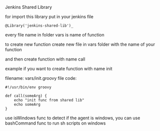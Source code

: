 Jenkins Shared Library

for import this library put in your jenkins file

```
@Library('jenkins-shared-lib')_
```

every file name in folder vars is name of function

to create new function create new file in vars folder with the name of your function

and then create function with name call

example if you want to create function with name init

filename: vars/init.groovy
file code:

```
#!/usr/bin/env groovy

def call(someArg) {
    echo "init func from shared lib"
    echo someArg
}
```

use isWindows func to detect if the agent is windows, you can use bashCommand func to run sh scripts on windows

